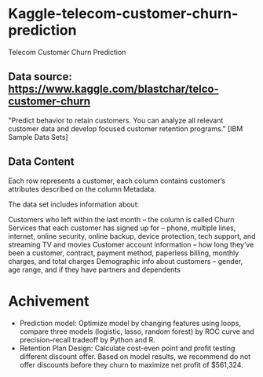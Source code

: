 # Kaggle-telecom-customer-churn-prediction
Telecom Customer Churn Prediction

## Data source: https://www.kaggle.com/blastchar/telco-customer-churn
"Predict behavior to retain customers. You can analyze all relevant customer data and develop focused customer retention programs." [IBM Sample Data Sets]
## Data Content
Each row represents a customer, each column contains customer’s attributes described on the column Metadata.

The data set includes information about:

Customers who left within the last month – the column is called Churn
Services that each customer has signed up for – phone, multiple lines, internet, online security, online backup, device protection, tech support, and streaming TV and movies
Customer account information – how long they’ve been a customer, contract, payment method, paperless billing, monthly charges, and total charges
Demographic info about customers – gender, age range, and if they have partners and dependents

# Achivement
* Prediction model: 
Optimize model by changing features using loops, compare three models (logistic, lasso, random forest) by ROC curve and precision-recall tradeoff by Python and R.
* Retention Plan Design: 
Calculate cost-even point and profit testing different discount offer.
Based on model results, we recommend do not offer discounts before they churn to maximize net profit of $561,324.
